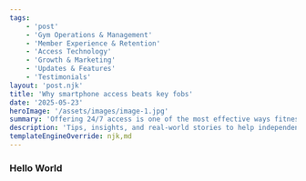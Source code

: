 ```yaml
---
tags: 
    - 'post'
    - 'Gym Operations & Management'
    - 'Member Experience & Retention'
    - 'Access Technology'
    - 'Growth & Marketing'
    - 'Updates & Features'
    - 'Testimonials'
layout: 'post.njk'
title: 'Why smartphone access beats key fobs'
date: '2025-05-23'
heroImage: '/assets/images/image-1.jpg'
summary: 'Offering 24/7 access is one of the most effective ways fitness and wellness facilities can meet modern member expectations. By allowing flexible, round-the-clock entry, gyms can improve retention, attract a wider audience, and maximize use of their space. With secure entry systems, remote monitoring, and clear after-hours guidelines, 24/7 access becomes both practical and safe — while reinforcing trust and autonomy for members.'
description: 'Tips, insights, and real-world stories to help independent gym owners simplify operations, boost member experience, and grow with smart access technology.'
templateEngineOverride: njk,md
---
```


### Hello World

